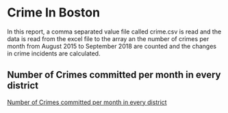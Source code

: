 # Crime In Boston

In this report, a comma separated value file called crime.csv is read and the data
is read from the excel file to the array an the number of crimes per month from 
August 2015 to September 2018 are counted and the changes in crime incidents are 
calculated.

## Number of Crimes committed per month in every district
[Number of Crimes committed per month in every district](https://github.com/mas2g2/CrimesInBoston/blob/master/Crimes%20In%20all%20districts.png)
